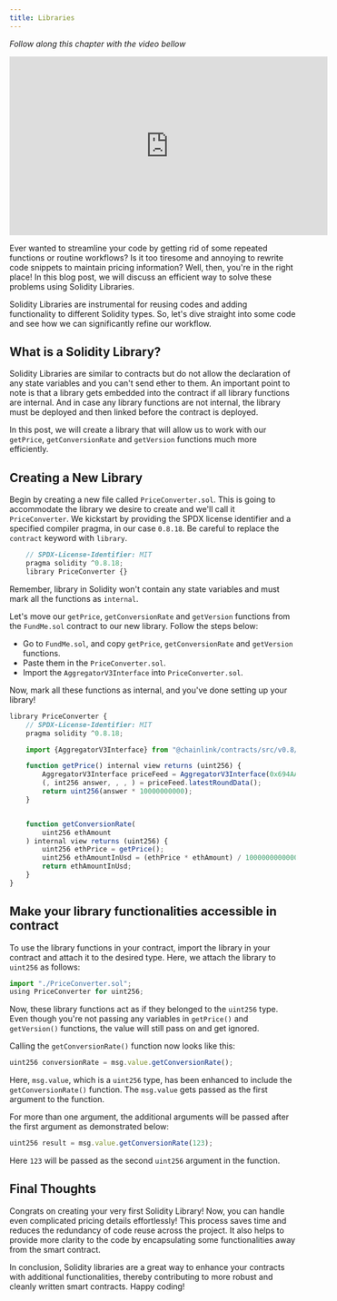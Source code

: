 ```yaml
---
title: Libraries
---
```


_Follow along this chapter with the video bellow_

<iframe width="560" height="315" src="https://www.youtube.com/embed/HLqimKeA60s" title="YouTube video player" frameborder="0" allow="accelerometer; autoplay; clipboard-write; encrypted-media; gyroscope; picture-in-picture; web-share" allowfullscreen></iframe>

Ever wanted to streamline your code by getting rid of some repeated functions or routine workflows? Is it too tiresome and annoying to rewrite code snippets to maintain pricing information? Well, then, you're in the right place! In this blog post, we will discuss an efficient way to solve these problems using Solidity Libraries.

Solidity Libraries are instrumental for reusing codes and adding functionality to different Solidity types. So, let's dive straight into some code and see how we can significantly refine our workflow.

## What is a Solidity Library?

Solidity Libraries are similar to contracts but do not allow the declaration of any state variables and you can't send ether to them. An important point to note is that a library gets embedded into the contract if all library functions are internal. And in case any library functions are not internal, the library must be deployed and then linked before the contract is deployed.

In this post, we will create a library that will allow us to work with our `getPrice`, `getConversionRate` and `getVersion` functions much more efficiently.

## Creating a New Library

Begin by creating a new file called `PriceConverter.sol`. This is going to accommodate the library we desire to create and we'll call it `PriceConverter`. We kickstart by providing the SPDX license identifier and a specified compiler pragma, in our case `0.8.18`. Be careful to replace the `contract` keyword with `library`.

```js
    // SPDX-License-Identifier: MIT
    pragma solidity ^0.8.18;
    library PriceConverter {}
```

Remember, library in Solidity won't contain any state variables and must mark all the functions as `internal`.

Let's move our `getPrice`, `getConversionRate` and `getVersion` functions from the `FundMe.sol` contract to our new library. Follow the steps below:

- Go to `FundMe.sol`, and copy `getPrice`, `getConversionRate` and `getVersion` functions.
- Paste them in the `PriceConverter.sol`.
- Import the `AggregatorV3Interface` into `PriceConverter.sol`.

Now, mark all these functions as internal, and you've done setting up your library!

```js
library PriceConverter {
    // SPDX-License-Identifier: MIT
    pragma solidity ^0.8.18;

    import {AggregatorV3Interface} from "@chainlink/contracts/src/v0.8/interfaces/AggregatorV3Interface.sol";

    function getPrice() internal view returns (uint256) {
        AggregatorV3Interface priceFeed = AggregatorV3Interface(0x694AA1769357215DE4FAC081bf1f309aDC325306);
        (, int256 answer, , , ) = priceFeed.latestRoundData();
        return uint256(answer * 10000000000);
    }


    function getConversionRate(
        uint256 ethAmount
    ) internal view returns (uint256) {
        uint256 ethPrice = getPrice();
        uint256 ethAmountInUsd = (ethPrice * ethAmount) / 1000000000000000000;
        return ethAmountInUsd;
    }
}
```

## Make your library functionalities accessible in contract

To use the library functions in your contract, import the library in your contract and attach it to the desired type. Here, we attach the library to `uint256` as follows:

```javascript
import "./PriceConverter.sol";
using PriceConverter for uint256;
```

Now, these library functions act as if they belonged to the `uint256` type. Even though you're not passing any variables in `getPrice()` and `getVersion()` functions, the value will still pass on and get ignored.

Calling the `getConversionRate()` function now looks like this:

```javascript
uint256 conversionRate = msg.value.getConversionRate();
```

Here, `msg.value`, which is a `uint256` type, has been enhanced to include the `getConversionRate()` function. The `msg.value` gets passed as the first argument to the function.

For more than one argument, the additional arguments will be passed after the first argument as demonstrated below:

```javascript
uint256 result = msg.value.getConversionRate(123);
```

Here `123` will be passed as the second `uint256` argument in the function.

## Final Thoughts

Congrats on creating your very first Solidity Library! Now, you can handle even complicated pricing details effortlessly! This process saves time and reduces the redundancy of code reuse across the project. It also helps to provide more clarity to the code by encapsulating some functionalities away from the smart contract.

In conclusion, Solidity libraries are a great way to enhance your contracts with additional functionalities, thereby contributing to more robust and cleanly written smart contracts. Happy coding!
